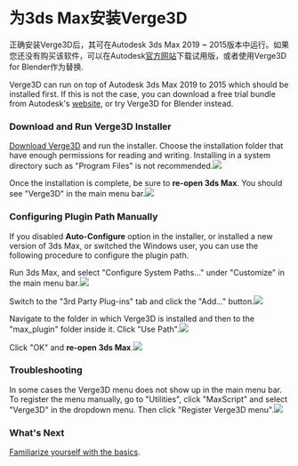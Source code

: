 # ​为3ds Max安装Verge3D​

正确安装Verge3D后，其可在Autodesk 3ds Max 2019 ~ 2015版本中运行。如果您还没有购买该软件，可以在Autodesk[官方网站](https://www.autodesk.com/products/3ds-max/free-trial)下载试用版，或者使用Verge3D for Blender作为替换.

Verge3D can run on top of Autodesk 3ds Max 2019 to 2015 which should be installed first. If this is not the case, you can download a free trial bundle from Autodesk's [website](https://www.autodesk.com/products/3ds-max/free-trial), or try Verge3D for Blender instead.

### Download and Run Verge3D Installer

[Download Verge3D](https://www.soft8soft.com/get-verge3d/) and run the installer. Choose the installation folder that have enough permissions for reading and writing. Installing in a system directory such as "Program Files" is not recommended.![](https://www.soft8soft.com/docs/files/installation_3ds_max/installer-max-auto-configure.jpg)

Once the installation is complete, be sure to **re-open 3ds Max**. You should see "Verge3D" in the main menu bar.![](https://www.soft8soft.com/docs/files/installation_3ds_max/installation_3ds_max_complete.jpg)

### Configuring Plugin Path Manually

If you disabled **Auto-Configure** option in the installer, or installed a new version of 3ds Max, or switched the Windows user, you can use the following procedure to configure the plugin path.

Run 3ds Max, and select "Configure System Paths..." under "Customize" in the main menu bar.![](https://www.soft8soft.com/docs/files/installation_3ds_max/installation_3ds_max1.png)

Switch to the "3rd Party Plug-ins" tab and click the "Add..." button.![](https://www.soft8soft.com/docs/files/installation_3ds_max/installation_3ds_max2.png)

Navigate to the folder in which Verge3D is installed and then to the "max\_plugin" folder inside it. Click "Use Path".![](https://www.soft8soft.com/docs/files/installation_3ds_max/installation_3ds_max3.png)

Click "OK" and **re-open 3ds Max**.![](https://www.soft8soft.com/docs/files/installation_3ds_max/installation_3ds_max4.png)

### Troubleshooting

In some cases the Verge3D menu does not show up in the main menu bar. To register the menu manually, go to "Utilities", click "MaxScript" and select "Verge3D" in the dropdown menu. Then click "Register Verge3D menu".![](https://www.soft8soft.com/docs/files/installation_3ds_max/installation_3ds_max-registering_manually.jpg)

### What's Next

[Familiarize yourself with the basics](https://www.soft8soft.com/docs/manual/en/introduction/Beginner-Guide.html).

